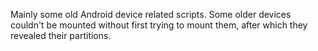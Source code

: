 Mainly some old Android device related scripts. Some older devices couldn't be mounted without first trying to mount them, after which they revealed their partitions.
